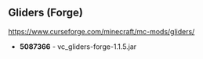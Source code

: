## Gliders (Forge)
https://www.curseforge.com/minecraft/mc-mods/gliders/

- **5087366** - vc_gliders-forge-1.1.5.jar